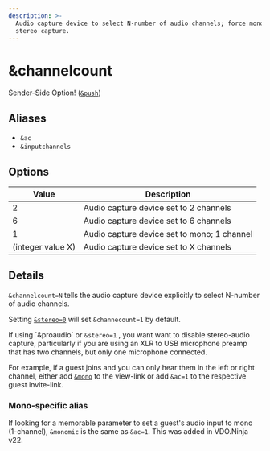 ```yaml
---
description: >-
  Audio capture device to select N-number of audio channels; force mono or
  stereo capture.
---
```


# \&channelcount

Sender-Side Option! ([`&push`](push.md))

## Aliases

* `&ac`
* `&inputchannels`

## Options

| Value             | Description                                 |
| ----------------- | ------------------------------------------- |
| 2                 | Audio capture device set to 2 channels      |
| 6                 | Audio capture device set to 6 channels      |
| 1                 | Audio capture device set to mono; 1 channel |
| (integer value X) | Audio capture device set to X channels      |

## Details

`&channelcount=N` tells the audio capture device explicitly to select N-number of audio channels.&#x20;

Setting [`&stereo=0`](../general-settings/stereo.md) will set `&channecount=1` by default.

If using \`\&proaudio\` or `&stereo=1` , you want want to disable stereo-audio capture, particularly if you are using an XLR to USB microphone preamp that has two channels, but only one microphone connected.

For example, if a guest joins and you can only hear them in the left or right channel, either add [`&mono`](../advanced-settings/view-parameters/mono.md) to the view-link or add `&ac=1` to the respective guest invite-link.

### Mono-specific alias

If looking for a memorable parameter to set a guest's audio input to mono (1-channel), `&monomic` is the same as `&ac=1`. This was added in VDO.Ninja v22.
